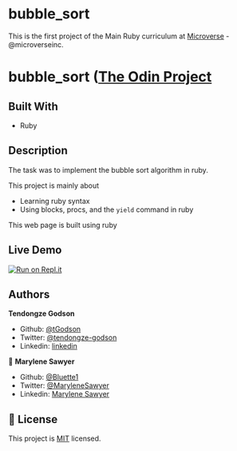 # bubble_sort

This is the first project of the Main Ruby curriculum at [Microverse](https:www.microverse.org/) - @microverseinc.

# bubble_sort ([The Odin Project](https://www.theodinproject.com/courses/ruby-programming/lessons/bubble-sort)


## Built With

- Ruby

## Description

The task was to implement the bubble sort algorithm in ruby.

This project is mainly about

-  Learning ruby syntax
-  Using blocks, procs, and the `yield` command in ruby

This web page is built using ruby

## Live Demo

[![Run on Repl.it](https://repl.it/badge/github/Bluette1/bubble_sort)](https://repl.it/github/Bluette1/bubble_sort)

## Authors

**Tendongze Godson**
- Github: [@tGodson](https://github.com/tGodson) 
- Twitter: [@tendongze-godson](https://twitter.com/tendongze-godson) 
- Linkedin: [linkedin](https://linkedin.com/in/tendongze95) 

👤 **Marylene Sawyer**
- Github: [@Bluette1](https://github.com/Bluette1)
- Twitter: [@MaryleneSawyer](https://twitter.com/MaryleneSawyer)
- Linkedin: [Marylene Sawyer](https://www.linkedin.com/in/marylene-sawyer-b4ba1295/)

## 📝 License

This project is [MIT](https://opensource.org/licenses/MIT) licensed.